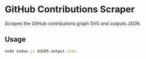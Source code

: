 # GitHub Contributions Scraper

Scrapes the GitHub contributions graph SVG and outputs JSON.

## Usage

```javascript
node index.js $USER output.json
```
